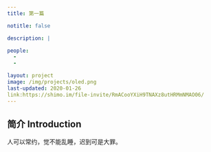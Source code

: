 ```yaml
---
title: 第一篇

notitle: false

description: |

people:
  - 
  -

layout: project
image: /img/projects/oled.png
last-updated: 2020-01-26
link:https://shimo.im/file-invite/RmACooYXiH9TNAXz8utHRMmNMAO06/ 
---
```


## 简介 Introduction

人可以常约，觉不能乱睡，迟到可是大罪。

